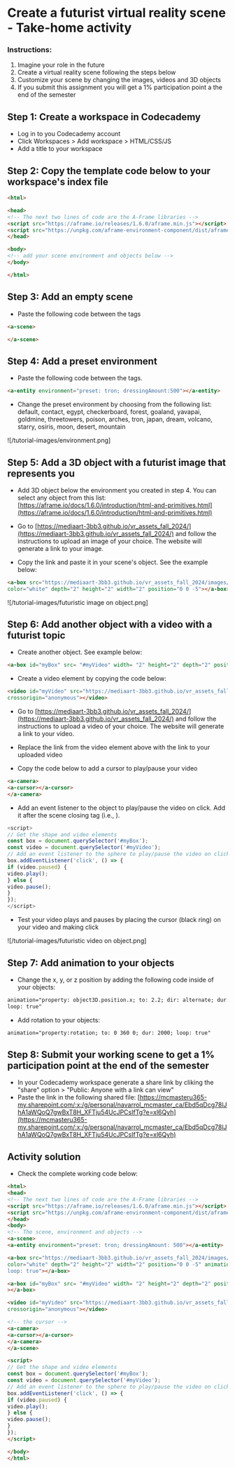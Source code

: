 # Create a futurist virtual reality scene - Take-home activity

### Instructions:

1. Imagine your role in the future
2. Create a virtual reality scene following the steps below
3. Customize your scene by changing the images, videos and 3D objects
4. If you submit this assignment you will get a 1% participation point a the end of the semester

## Step 1: Create a workspace in Codecademy

- Log in to you Codecademy account
- Click Workspaces > Add workspace > HTML/CSS/JS
- Add a title to your workspace

## Step 2: Copy the template code below to your workspace's index file

```html
<html>

<head>
<!-- The next two lines of code are the A-Frame libraries -->
<script src="https://aframe.io/releases/1.6.0/aframe.min.js"></script>
<script src="https://unpkg.com/aframe-environment-component/dist/aframe-environment-component.min.js"></script>
</head>

<body>
<!-- add your scene environment and objects below -->
</body>

</html>
```

## Step 3: Add an empty scene

- Paste the following code between the <body></body> tags

```html
<a-scene>

</a-scene>
```

## Step 4: Add a preset environment

- Paste the following code between the <scene></scene> tags.

```html
<a-entity environment="preset: tron; dressingAmount:500"></a-entity>
```

- Change the preset environment by choosing from the following list:
default, contact, egypt, checkerboard, forest, goaland, yavapai, goldmine, threetowers, poison, arches, tron, japan, dream, volcano, starry, osiris, moon, desert, mountain

![/tutorial-images/environment.png]

## Step 5: Add a 3D object with a futurist image that represents you

- Add 3D object below the environment you created in step 4. You can select any object from this list: [https://aframe.io/docs/1.6.0/introduction/html-and-primitives.html](https://aframe.io/docs/1.6.0/introduction/html-and-primitives.html)

- Go to [https://mediaart-3bb3.github.io/vr_assets_fall_2024/](https://mediaart-3bb3.github.io/vr_assets_fall_2024/) and follow the instructions to upload an image of your choice. The website will generate a link to your image.

- Copy the link and paste it in your scene's object. See the example below:

```html
<a-box src="https://mediaart-3bb3.github.io/vr_assets_fall_2024/images/robot-toy.jpg"
color="white" depth="2" height="2" width="2" position="0 0 -5"></a-box>
```
![/tutorial-images/futuristic image on object.png]

## Step 6: Add another object with a video with a futurist topic

- Create another object. See example below:

```html
<a-box id="myBox" src= "#myVideo" width= "2" height="2" depth="2" position="3 2 -5"></a-box>
```

- Create a video element by copying the code below:

```html
<video id="myVideo" src="https://mediaart-3bb3.github.io/vr_assets_fall_2024/videos/robot_hand.mp4" loop="true"
crossorigin="anonymous"></video>
```

- Go to [https://mediaart-3bb3.github.io/vr_assets_fall_2024/](https://mediaart-3bb3.github.io/vr_assets_fall_2024/) and follow the instructions to upload a video of your choice. The website will generate a link to your video.

- Replace the link from the video element above with the link to your uploaded video

- Copy the code below to add a cursor to play/pause your video

```html
<a-camera>
<a-cursor></a-cursor>
</a-camera>
```

- Add an event listener to the object to play/pause the video on click. Add it after the scene closing tag (i.e., </a-scene>).

```javascript
<script>
// Get the shape and video elements
const box = document.querySelector('#myBox');
const video = document.querySelector('#myVideo');
// Add an event listener to the sphere to play/pause the video on click
box.addEventListener('click', () => {
if (video.paused) {
video.play();
} else {
video.pause();
}
});
</script>
```
- Test your video plays and pauses by placing the cursor (black ring) on your video and making click

![/tutorial-images/futuristic video on object.png]


## Step 7: Add animation to your objects

- Change the x, y, or z position by adding the following code inside of your objects:

```html
animation="property: object3D.position.x; to: 2.2; dir: alternate; dur: 2000;
loop: true"
```
- Add rotation to your objects:

```html
animation="property:rotation; to: 0 360 0; dur: 2000; loop: true"
```

## Step 8: Submit your working scene to get a 1% participation point at the end of the semester

- In your Codecademy workspace generate a share link by cliking the "share" option > "Public: Anyone with a
link can view"
- Paste the link in the following shared file:
[https://mcmasteru365-my.sharepoint.com/:x:/g/personal/navarrol_mcmaster_ca/Ebd5qDcg78lJhA1aWQoQ7gwBxT8H_XFTju54UcJPCsIfTg?e=xl6Qyh](https://mcmasteru365-my.sharepoint.com/:x:/g/personal/navarrol_mcmaster_ca/Ebd5qDcg78lJhA1aWQoQ7gwBxT8H_XFTju54UcJPCsIfTg?e=xl6Qyh)

## Activity solution

- Check the complete working code below:

```html
<html>
<head>
<!-- The next two lines of code are the A-Frame libraries -->
<script src="https://aframe.io/releases/1.6.0/aframe.min.js"></script>
<script src="https://unpkg.com/aframe-environment-component/dist/aframe-environment-component.min.js"></script>
</head>
<body>
<!-- The scene, environment and objects -->
<a-scene>
<a-entity environment="preset: tron; dressingAmount: 500"></a-entity>

<a-box src="https://mediaart-3bb3.github.io/vr_assets_fall_2024/images/robot-toy.jpg"
color="white" depth="2" height="2" width="2" position="0 0 -5" animation="property: object3D.position.x; to: 2.2; dir: alternate; dur: 2000;
loop: true"></a-box>

<a-box id="myBox" src= "#myVideo" width= "2" height="2" depth="2" position="3 2 -5" animation="property:rotation; to: 0 360 0; dur: 2000; loop: true"
></a-box>

<video id="myVideo" src="https://mediaart-3bb3.github.io/vr_assets_fall_2024/videos/robot_hand.mp4" loop="true"
crossorigin="anonymous"></video>

<!-- the cursor -->
<a-camera>
<a-cursor></a-cursor>
</a-camera>
</a-scene>

<script>
// Get the shape and video elements
const box = document.querySelector('#myBox');
const video = document.querySelector('#myVideo');
// Add an event listener to the sphere to play/pause the video on click
box.addEventListener('click', () => {
if (video.paused) {
video.play();
} else {
video.pause();
}
});
</script>

</body>
</html>
```
